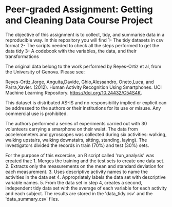 # Peer-graded Assignment: Getting and Cleaning Data Course Project

The objective of this assignment is to collect, tidy, and summarise data
in a reproducible way. In this repository you will find 1- The tidy
datasets in csv format 2- The scripts needed to check all the steps
performed to get the data tidy 3- A codebook with the variables, the
data, and their transformations

The original data belong to the work performed by Reyes-Ortiz et al,
from the University of Genova. Please see:

Reyes-Ortiz,Jorge, Anguita,Davide, Ghio,Alessandro, Oneto,Luca, and
Parra,Xavier. (2012). Human Activity Recognition Using Smartphones. UCI
Machine Learning Repository. <https://doi.org/10.24432/C54S4K>.

This dataset is distributed AS-IS and no responsibility implied or
explicit can be addressed to the authors or their institutions for its
use or misuse. Any commercial use is prohibited.

The authors performed a series of experiments carried out with 30
volunteers carrying a smarphone on their waist. The data from
accelerometers and gyroscopes was collected during six activities:
walking, walking upstairs, walking downstairs, sitting, standing,
laying). The investigators divided the records in train (70%) and test
(30%) sets.

For the purpose of this excercise, an R script called 'run_analysis' was
created that: 1. Merges the training and the test sets to create one
data set. 2. Extracts only the measurements on the mean and standard
deviation for each measurement. 3. Uses descriptive activity names to
name the activities in the data set 4. Appropriately labels the data set
with descriptive variable names. 5. From the data set in step 4, creates
a second, independent tidy data set with the average of each variable
for each activity and each subject. The results are stored in the
'data_tidy.csv' and the 'data_summary.csv' files.
